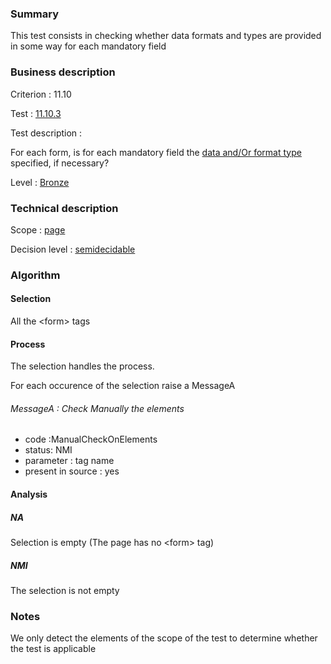 ### Summary

This test consists in checking whether data formats and types are
provided in some way for each mandatory field

### Business description

Criterion : 11.10

Test : [11.10.3](http://www.accessiweb.org/index.php/accessiweb-22-english-version.html#test-11-10-3)

Test description :

For each form, is for each mandatory field the [data and/Or format
type](http://www.braillenet.org/accessibilite/referentiel-aw21-en/glossaire.php#mTypeDonnes)
specified, if necessary?

Level : [Bronze](/en/category/rules-design/accessiweb-11/level/bronze)

### Technical description

Scope : [page](/en/category/rules-design/accessiweb-11/scope/page)

Decision level :
[semidecidable](/en/category/rules-design/accessiweb-11/decision-level/semidecidable)

### Algorithm

#### Selection

All the <form\> tags

#### Process

The selection handles the process.

For each occurence of the selection raise a MessageA

###### MessageA : Check Manually the elements

-   code :ManualCheckOnElements
-   status: NMI
-   parameter : tag name
-   present in source : yes

#### Analysis

##### NA

Selection is empty (The page has no <form\> tag)

##### NMI

The selection is not empty

### Notes

We only detect the elements of the scope of the test to determine
whether the test is applicable
